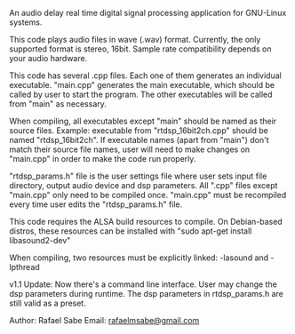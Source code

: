 An audio delay real time digital signal processing application for GNU-Linux systems.

This code plays audio files in wave (.wav) format. 
Currently, the only supported format is stereo, 16bit. Sample rate compatibility depends on your audio hardware.

This code has several .cpp files. Each one of them generates an individual executable. 
"main.cpp" generates the main executable, which should be called by user to start the program. 
The other executables will be called from "main" as necessary.

When compiling, all executables except "main" should be named as their source files. 
Example: executable from "rtdsp_16bit2ch.cpp" should be named "rtdsp_16bit2ch". 
If executable names (apart from "main") don't match their source file names, user will need to make changes on "main.cpp" in order to make the code run properly.

"rtdsp_params.h" file is the user settings file where user sets input file directory, output audio device and dsp parameters. 
All ".cpp" files except "main.cpp" only need to be compiled once. "main.cpp" must be recompiled every time user edits the "rtdsp_params.h" file.

This code requires the ALSA build resources to compile. 
On Debian-based distros, these resources can be installed with "sudo apt-get install libasound2-dev"

When compiling, two resources must be explicitly linked: -lasound and -lpthread

v1.1 Update:
Now there's a command line interface. User may change the dsp parameters during runtime.
The dsp parameters in rtdsp_params.h are still valid as a preset.

Author: Rafael Sabe 
Email: rafaelmsabe@gmail.com
